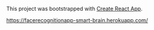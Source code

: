 This project was bootstrapped with [Create React App](https://github.com/facebook/create-react-app).

https://facerecognitionapp-smart-brain.herokuapp.com/

